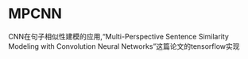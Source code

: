 # MPCNN
CNN在句子相似性建模的应用,“Multi-Perspective Sentence Similarity Modeling with Convolution Neural Networks”这篇论文的tensorflow实现
